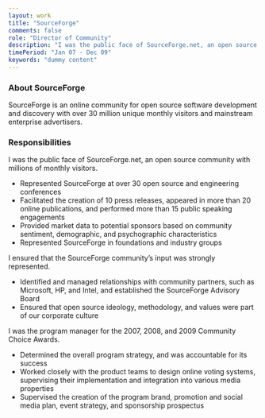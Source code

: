 ```yaml
---
layout: work
title: "SourceForge"
comments: false
role: "Director of Community"
description: "I was the public face of SourceForge.net, an open source community with millions of monthly visitors."
timePeriod: "Jan 07 - Dec 09"
keywords: "dummy content"
---
```


### About SourceForge

SourceForge is an online community for open source software development and discovery with over 30 million unique monthly visitors and mainstream enterprise advertisers.

### Responsibilities

I was the public face of SourceForge.net, an open source community with millions of monthly visitors.

* Represented SourceForge at over 30 open source and engineering conferences
* Facilitated the creation of 10 press releases, appeared in more than 20 online publications, and performed more than 15 public speaking engagements
* Provided market data to potential sponsors based on community sentiment, demographic, and psychographic characteristics
* Represented SourceForge in foundations and industry groups

I ensured that the SourceForge community’s input was strongly represented.

* Identified and managed relationships with community partners, such as Microsoft, HP, and Intel, and established the SourceForge Advisory Board
* Ensured that open source ideology, methodology, and values were part of our corporate culture

I was the program manager for the 2007, 2008, and 2009 Community Choice Awards.

* Determined the overall program strategy, and was accountable for its success
* Worked closely with the product teams to design online voting systems, supervising their implementation and integration into various media properties
* Supervised the creation of the program brand, promotion and social media plan, event strategy, and sponsorship prospectus
